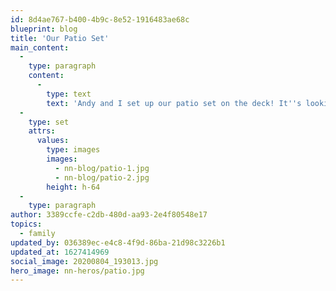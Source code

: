 ```yaml
---
id: 8d4ae767-b400-4b9c-8e52-1916483ae68c
blueprint: blog
title: 'Our Patio Set'
main_content:
  -
    type: paragraph
    content:
      -
        type: text
        text: 'Andy and I set up our patio set on the deck! It''s looking pretty nice if I do say so myself'
  -
    type: set
    attrs:
      values:
        type: images
        images:
          - nn-blog/patio-1.jpg
          - nn-blog/patio-2.jpg
        height: h-64
  -
    type: paragraph
author: 3389ccfe-c2db-480d-aa93-2e4f80548e17
topics:
  - family
updated_by: 036389ec-e4c8-4f9d-86ba-21d98c3226b1
updated_at: 1627414969
social_image: 20200804_193013.jpg
hero_image: nn-heros/patio.jpg
---
```

